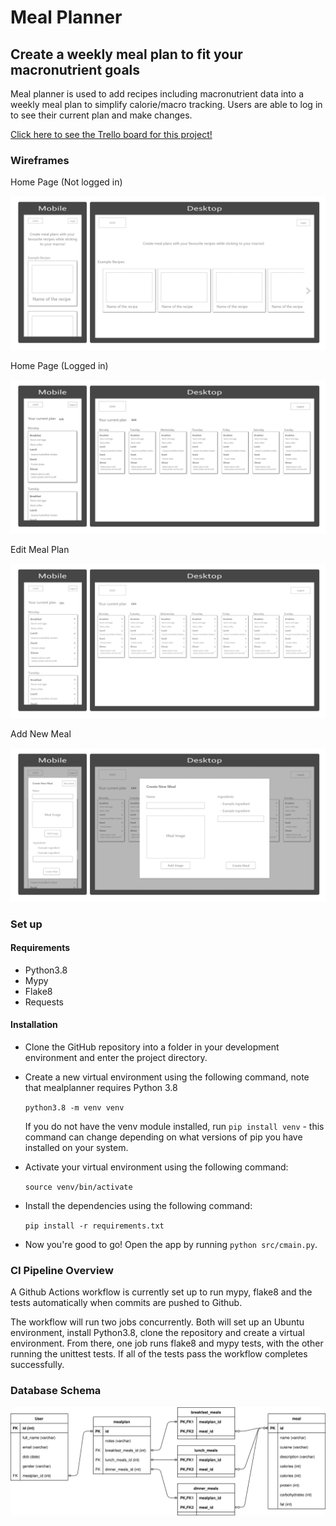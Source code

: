 # Meal Planner

## Create a weekly meal plan to fit your macronutrient goals

Meal planner is used to add recipes including macronutrient data into a weekly meal plan to simplify calorie/macro tracking.
Users are able to log in to see their current plan and make changes.

[Click here to see the Trello board for this project!](https://trello.com/b/tFmgm0pU/meal-planner-app)

### Wireframes

Home Page (Not logged in)


![Home Page (Not logged in)](docs/wireframes/combined-homepage-not-logged-in.png)

Home Page (Logged in)


![Home Page (Logged in)](docs/wireframes/combined-homepage-logged-in.png)

Edit Meal Plan


![Edit Meal Plan](docs/wireframes/combined-edit-meal-plan.png)

Add New Meal


![Add New Meal](docs/wireframes/combined-new-meal.png)

### Set up

#### Requirements

- Python3.8
- Mypy
- Flake8
- Requests

#### Installation

- Clone the GitHub repository into a folder in your development environment and enter the project directory.

- Create a new virtual environment using the following command, note that mealplanner requires Python 3.8

    `python3.8 -m venv venv`

    If you do not have the venv module installed, run `pip install venv` - this command can change depending on what versions of pip you have installed on your system.

- Activate your virtual environment using the following command:

    `source venv/bin/activate`

- Install the dependencies using the following command:

    `pip install -r requirements.txt`

- Now you're good to go! Open the app by running `python src/cmain.py`.

### CI Pipeline Overview

A Github Actions workflow is currently set up to run mypy, flake8 and the tests automatically when commits are pushed to Github. 

The workflow will run two jobs concurrently. Both will set up an Ubuntu environment, install Python3.8, clone the repository and create a virtual environment. From there, one job runs flake8 and mypy tests, with the other running the unittest tests. If all of the tests pass the workflow completes successfully.

### Database Schema

![Database Schema](docs/database/schema.drawio.svg)